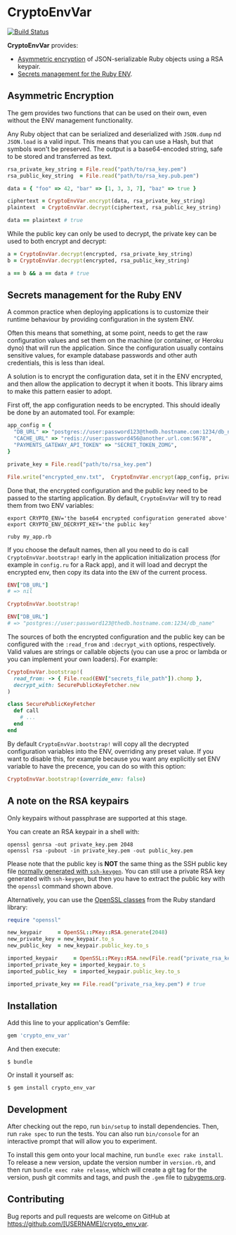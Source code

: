 # CryptoEnvVar

[![Build Status](https://travis-ci.org/deliveroo/crypto_env_var.svg?branch=master)](https://travis-ci.org/deliveroo/crypto_env_var)

**CryptoEnvVar** provides:

* [Asymmetric encryption](#asymmetric-encryption) of JSON-serializable Ruby objects using a RSA keypair.
* [Secrets management for the Ruby ENV](#secrets-management-for-the-ruby-env).

## Asymmetric Encryption

The gem provides two functions that can be used on their own, even without the ENV management functionality.

Any Ruby object that can be serialized and deserialized with `JSON.dump` nd `JSON.load` is a valid input. This means that you can use a Hash, but that symbols won't be preserved. The output is a base64-encoded string, safe to be stored and transferred as text.

```ruby
rsa_private_key_string = File.read("path/to/rsa_key.pem")
rsa_public_key_string  = File.read("path/to/rsa_key.pub.pem")

data = { "foo" => 42, "bar" => [1, 3, 3, 7], "baz" => true }

ciphertext = CryptoEnvVar.encrypt(data, rsa_private_key_string)
plaintext  = CryptoEnvVar.decrypt(ciphertext, rsa_public_key_string)

data == plaintext # true
```

While the public key can only be used to decrypt, the private key can be used to both encrypt and decrypt:

```ruby
a = CryptoEnvVar.decrypt(encrypted, rsa_private_key_string)
b = CryptoEnvVar.decrypt(encrypted, rsa_public_key_string)

a == b && a == data # true
```

## Secrets management for the Ruby ENV

A common practice when deploying applications is to customize their runtime behaviour by providing configuration in the system ENV.

Often this means that something, at some point, needs to get the raw configuration values and set them on the machine (or container, or Heroku dyno) that will run the application. Since the configuration usually contains sensitive values, for example database passwords and other auth credentials, this is less than ideal.

A solution is to encrypt the configuration data, set it in the ENV encrypted, and then allow the application to decrypt it when it boots. This library aims to make this pattern easier to adopt.

First off, the app configuration needs to be encrypted. This should ideally be done by an automated tool. For example:

```ruby
app_config = {
  "DB_URL" => "postgres://user:password123@thedb.hostname.com:1234/db_name",
  "CACHE_URL" => "redis://user:password456@another.url.com:5678",
  "PAYMENTS_GATEWAY_API_TOKEN" => "SECRET_TOKEN_ZOMG",
}

private_key = File.read("path/to/rsa_key.pem")

File.write("encrypted_env.txt",  CryptoEnvVar.encrypt(app_config, private_key))
```

Done that, the encrypted configuration and the public key need to be passed to the starting application. By default, `CryptoEnvVar` will try to read them from two ENV variables:

```
export CRYPTO_ENV='the base64 encrypted configuration generated above'
export CRYPTO_ENV_DECRYPT_KEY='the public key'

ruby my_app.rb
```

If you choose the default names, then all you need to do is call `CryptoEnvVar.bootstrap!` early in the application initialization process (for example in `config.ru` for a Rack app), and it will load and decrypt the encrypted env, then copy its data into the `ENV` of the current process.

```ruby
ENV["DB_URL"]
# => nil

CryptoEnvVar.bootstrap!

ENV["DB_URL"]
# => "postgres://user:password123@thedb.hostname.com:1234/db_name"
```


The sources of both the encrypted configuration and the public key can be configured with the `:read_from` and `:decrypt_with` options, respectively. Valid values are strings or callable objects (you can use a proc or lambda or you can implement your own loaders). For example:

```ruby
CryptoEnvVar.bootstrap!(
  read_from: -> { File.read(ENV["secrets_file_path"]).chomp },
  decrypt_with: SecurePublicKeyFetcher.new
)

class SecurePublicKeyFetcher
  def call
    # ...
  end
end
```


By default `CryptoEnvVar.bootstrap!` will copy all the decrypted configuration variables into the ENV, overriding any preset value. If you want to disable this, for example because you want any explicitly set ENV variable to have the precence, you can do so with this option:

```ruby
CryptoEnvVar.bootstrap!(override_env: false)
```


## A note on the RSA keypairs

Only keypairs without passphrase are supported at this stage.

You can create an RSA keypair in a shell with:

```
openssl genrsa -out private_key.pem 2048
openssl rsa -pubout -in private_key.pem -out public_key.pem
```

Please note that the public key is **NOT** the same thing as the SSH public key file [normally generated with `ssh-keygen`](https://help.github.com/articles/generating-a-new-ssh-key-and-adding-it-to-the-ssh-agent/). You can still use a private RSA key generated with `ssh-keygen`, but then you have to extract the public key with the `openssl` command shown above.

Alternatively, you can use the [OpenSSL classes](http://ruby-doc.org/stdlib-2.4.1/libdoc/openssl/rdoc/OpenSSL/PKey/RSA.html) from the Ruby standard library:

```ruby
require "openssl"

new_keypair     = OpenSSL::PKey::RSA.generate(2048)
new_private_key = new_keypair.to_s
new_public_key  = new_keypair.public_key.to_s

imported_keypair     = OpenSSL::PKey::RSA.new(File.read("private_rsa_key.pem"))
imported_private_key = imported_keypair.to_s
imported_public_key  = imported_keypair.public_key.to_s

imported_private_key == File.read("private_rsa_key.pem") # true
```


## Installation

Add this line to your application's Gemfile:

```ruby
gem 'crypto_env_var'
```

And then execute:

    $ bundle

Or install it yourself as:

    $ gem install crypto_env_var


## Development

After checking out the repo, run `bin/setup` to install dependencies. Then, run `rake spec` to run the tests. You can also run `bin/console` for an interactive prompt that will allow you to experiment.

To install this gem onto your local machine, run `bundle exec rake install`. To release a new version, update the version number in `version.rb`, and then run `bundle exec rake release`, which will create a git tag for the version, push git commits and tags, and push the `.gem` file to [rubygems.org](https://rubygems.org).

## Contributing

Bug reports and pull requests are welcome on GitHub at https://github.com/[USERNAME]/crypto_env_var.
